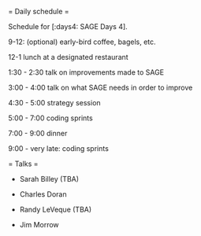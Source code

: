 = Daily schedule =

Schedule for [:days4: SAGE Days 4].

9-12: (optional) early-bird coffee, bagels, etc.

12-1 lunch at a designated restaurant

1:30 - 2:30 talk on improvements made to SAGE

3:00 - 4:00 talk on what SAGE needs in order to improve

4:30 - 5:00 strategy session

5:00 - 7:00 coding sprints

7:00 - 9:00 dinner

9:00 - very late:  coding sprints

= Talks =

 * Sarah Billey (TBA)

 * Charles Doran

 * Randy LeVeque (TBA)

 * Jim Morrow
